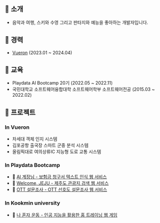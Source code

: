 <!---
jacob3015/jacob3015 is a ✨ special ✨ repository because its `README.md` (this file) appears on your GitHub profile.
You can click the Preview link to take a look at your changes.
--->
## 👏 소개
* 음악과 여행, 스키와 수영 그리고 판타지와 예능을 좋아하는 개발자입니다.
## 💼 경력
* [Vueron](http://vueron.org/) (2023.01 ~ 2024.04)
## 📑 교육
* Playdata AI Bootcamp 20기 (2022.05 ~ 2022.11)
* 국민대학교 소프트웨어융합대학 소프트웨어학부 소프트웨어전공 (2015.03 ~ 2022.02)
## 🌟 프로젝트
### In Vueron
* 차세대 객체 인지 시스템
* 김포공항 출국장 스마트 군중 분석 시스템
* 올림픽대로 여의상류IC 지능형 도로 교통 시스템
### In Playdata Bootcamp
* 🔗 [AI 계장님 - 보험금 청구서 텍스트 인식 웹 서비스](https://github.com/playdata-aichief-ai/aichief-springboot-backend)
* 🔗 [Welcome, JEJU - 제주도 관광지 검색 웹 서비스](https://github.com/playdata-july-web/july-spring-fullstack)
* 🔗 [OTT 설문조사 - OTT 선호도 설문조사 웹 서비스](https://github.com/playdata-july-web/ottsurvey-java-fullstack)
### In Kookmin university
* 🔗 [나 혼자 운동 - 인공 지능을 활용한 홈 트레이닝 웹 게임](https://github.com/kookmin-sw/capstone-2020-24)
